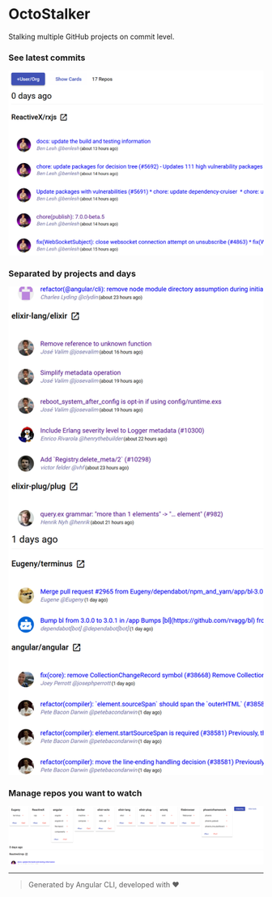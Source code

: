 # OctoStalker

Stalking multiple GitHub projects on commit level.

### See latest commits
![](https://raw.githubusercontent.com/primeminddigital/octo-stalker/master/assets/Annotation%202020-09-04%20155407.png)

### Separated by projects and days
![](https://raw.githubusercontent.com/primeminddigital/octo-stalker/master/assets/Annotation%202020-09-04%20155443.png)

### Manage repos you want to watch
![](https://raw.githubusercontent.com/primeminddigital/octo-stalker/master/assets/Annotation%202020-09-04%20155506.png)

------

> Generated by Angular CLI, developed with :heart:
